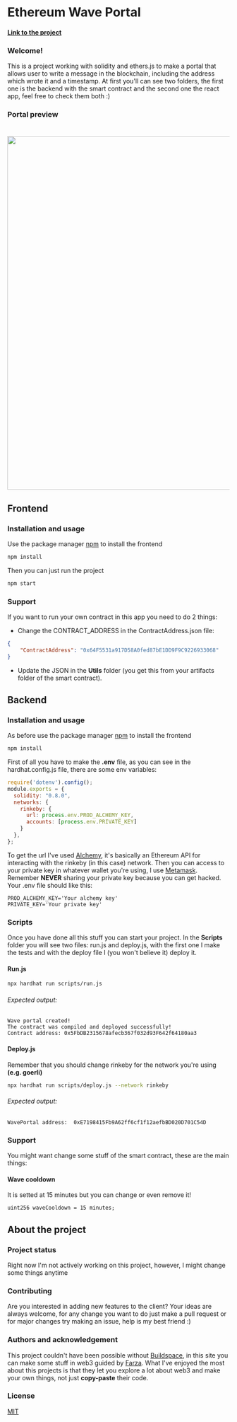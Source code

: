 # Ethereum Wave Portal
#### [Link to the project](https://chin-wave-project.web.app/)

### Welcome!
This is a project working with solidity and ethers.js to make a portal that allows user to write a message in the blockchain, including the address which wrote it and a timestamp. At first you'll can see two folders, the first one is the backend with the smart contract and the second one the react app, feel free to check them both :)

### Portal preview
#
<img src="https://res.cloudinary.com/libreria-hedwig/image/upload/v1642556479/Captura_muy0re.png" width="800" />

## Frontend

### Installation and usage

Use the package manager [npm](https://www.npmjs.com/) to install the frontend

```bash
npm install
```

Then you can just run the project

```bash
npm start
```
### Support

If you want to run your own contract in this app you need to do 2 things:

- Change the CONTRACT_ADDRESS in the ContractAddress.json file:

```json
{
    "ContractAddress": "0x64F5531a917D58A0fed87bE1DD9F9C9226933068"
}
```
- Update the JSON  in the **Utils** folder (you get this from your artifacts folder of the smart contract).
## Backend
### Installation and usage
As before use the package manager [npm](https://www.npmjs.com/) to install the frontend
```bash
npm install
```
First of all you have to make the **.env** file, as you can see in the hardhat.config.js file, there are some env variables:
```javascript
require('dotenv').config();
module.exports = {
  solidity: "0.8.0",
  networks: {
    rinkeby: {
      url: process.env.PROD_ALCHEMY_KEY,
      accounts: [process.env.PRIVATE_KEY]
    }
  },
};
```
To get the url I've used [Alchemy](https://www.alchemy.com/), it's basically an Ethereum API for interacting with the rinkeby (in this case) network. Then you can access to your private key in whatever wallet you're using, I use [Metamask](https://metamask.io/). Remember **NEVER** sharing your private key because you can get hacked. 
Your .env file should like this: 
```
PROD_ALCHEMY_KEY='Your alchemy key'
PRIVATE_KEY='Your private key'
```

### Scripts
Once you have done all this stuff you can start your project. In the **Scripts** folder you will see two files: run.js and deploy.js, with the first one I make the tests and with the deploy file I (you won't believe it) deploy it.
#### Run.js
```bash
npx hardhat run scripts/run.js
```
###### Expected output:
```
Wave portal created!
The contract was compiled and deployed successfully! 
Contract address: 0x5FbDB2315678afecb367f032d93F642f64180aa3
```
#### Deploy.js
Remember that you should change rinkeby for the network you're using **(e.g. goerli)**
```bash
npx hardhat run scripts/deploy.js --network rinkeby
```
###### Expected output:
```
WavePortal address:  0xE7198415Fb9A62ff6cf1f12aefbBD020D701C54D
```
### Support
You might want change some stuff of the smart contract, these are the main things:
#### Wave cooldown
It is setted at 15 minutes but you can change or even remove it!
```
uint256 waveCooldown = 15 minutes;
```

## About the project
### Project status
Right now I'm not actively working on this project, however, I might change some things anytime
### Contributing
Are you interested in adding new features to the client? Your ideas are always welcome, for any change you want to do just make a pull request or for major changes try making an issue, help is my best friend :)
### Authors and acknowledgement
This project couldn't have been possible without [Buildspace](https://buildspace.so/), in this site you can make some stuff in web3 guided by [Farza](https://twitter.com/farzatv?lang=ar-x-fm). What I've enjoyed the most about this projects is that they let you explore a lot about web3 and make your own things, not just **copy-paste** their code.
### License
[MIT](https://choosealicense.com/licenses/mit/)
